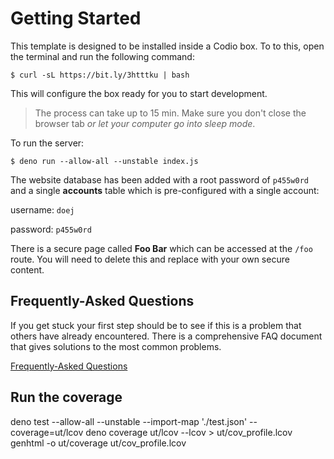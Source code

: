 
# Getting Started

This template is designed to be installed inside a Codio box. To to this, open the terminal and run the following command:

```
$ curl -sL https://bit.ly/3htttku | bash
```

This will configure the box ready for you to start development.

> The process can take up to 15 min. Make sure you don't close the browser tab _or let your computer go into sleep mode_.

To run the server:

```shell
$ deno run --allow-all --unstable index.js
```

The website database has been added with a root password of `p455w0rd` and a single **accounts** table which is pre-configured with a single account:

username: `doej`

password: `p455w0rd`

There is a secure page called **Foo Bar** which can be accessed at the `/foo` route. You will need to delete this and replace with your own secure content.

## Frequently-Asked Questions

If you get stuck your first step should be to see if this is a problem that others have already encountered. There is a comprehensive FAQ document that gives solutions to the most common problems.

[Frequently-Asked Questions](https://docs.google.com/document/d/1b_lTA_ay0Yi46annuNnZ6fK1nIe_ddszmPua1Wwvfa0/edit?usp=sharing)

## Run the coverage
deno test --allow-all --unstable --import-map './test.json' --coverage=ut/lcov
deno coverage ut/lcov --lcov > ut/cov_profile.lcov
genhtml -o ut/coverage ut/cov_profile.lcov
